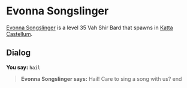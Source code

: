 # Evonna Songslinger



[Evonna Songslinger](/npc/160215) is a level 35 Vah Shir Bard that spawns in [Katta Castellum](/zone/160).



## Dialog

**You say:** `hail`



>**Evonna Songslinger says:** Hail! Care to sing a song with us?
end
